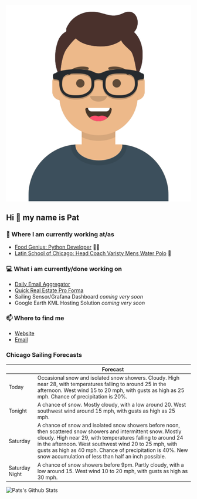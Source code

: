 [![Social banner for p-j-falconer](https://raw.githubusercontent.com/P-J-FALCONER/P-J-FALCONER/master/assets/avataaars.svg)](https://patfalconer.com/)
## Hi :wave: my name is Pat

### 💼 Where I am currently working at/as
- [Food Genius: Python Developer](https://getfoodgenius.com/) 🍔🐍
- [Latin School of Chicago: Head Coach Varisty Mens Water Polo](https://www.latinschool.org/) 🤽


### 💻 What i am currently/done working on
 - [Daily Email Aggregator](https://github.com/P-J-FALCONER/dott_daily_mail)
 - [Quick Real Estate Pro Forma](https://github.com/P-J-FALCONER/henry)
 - Sailing Sensor/Grafana Dashboard *coming very soon*
 - Google Earth KML Hosting Solution *coming very soon*

### 📫 Where to find me
 - [Website](https://patfalconer.com/)
 - [Email](mailto:patrick.j.falconer@gmail.com)


### Chicago Sailing Forecasts
|   | Forecast  |
|---|---|
| Today | Occasional snow and isolated snow showers. Cloudy. High near 28, with temperatures falling to around 25 in the afternoon. West wind 15 to 20 mph, with gusts as high as 25 mph. Chance of precipitation is 20%. |
| Tonight | A chance of snow. Mostly cloudy, with a low around 20. West southwest wind around 15 mph, with gusts as high as 25 mph. |
| Saturday | A chance of snow and isolated snow showers before noon, then scattered snow showers and intermittent snow. Mostly cloudy. High near 29, with temperatures falling to around 24 in the afternoon. West southwest wind 20 to 25 mph, with gusts as high as 40 mph. Chance of precipitation is 40%. New snow accumulation of less than half an inch possible. |
| Saturday Night | A chance of snow showers before 9pm. Partly cloudy, with a low around 15. West wind 10 to 20 mph, with gusts as high as 30 mph. |

![Pats's Github Stats](https://github-readme-stats.vercel.app/api?username=p-j-falconer&show_icons=true&theme=radical)
